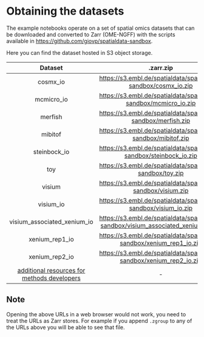 # Obtaining the datasets

The example notebooks operate on a set of spatial omics datasets that can be downloaded and converted to Zarr (OME-NGFF) with the scripts available in https://github.com/giovp/spatialdata-sandbox.

Here you can find the dataset hosted in S3 object storage.

|                                             Dataset                                              |                                      .zarr.zip                                       |                                  S3 (see note below!)                                  |
|:------------------------------------------------------------------------------------------------:|:------------------------------------------------------------------------------------:|:--------------------------------------------------------------------------------------:|
|                                             cosmx_io                                             |          <https://s3.embl.de/spatialdata/spatialdata-sandbox/cosmx_io.zip>           |          <https://s3.embl.de/spatialdata/spatialdata-sandbox/cosmx_io.zarr/>           |
|                                            mcmicro_io                                            |         <https://s3.embl.de/spatialdata/spatialdata-sandbox/mcmicro_io.zip>          |         <https://s3.embl.de/spatialdata/spatialdata-sandbox/mcmicro_io.zarr/>          |
|                                             merfish                                              |           <https://s3.embl.de/spatialdata/spatialdata-sandbox/merfish.zip>           |           <https://s3.embl.de/spatialdata/spatialdata-sandbox/merfish.zarr/>           |
|                                             mibitof                                              |           <https://s3.embl.de/spatialdata/spatialdata-sandbox/mibitof.zip>           |           <https://s3.embl.de/spatialdata/spatialdata-sandbox/mibitof.zarr/>           |
|                                           steinbock_io                                           |        <https://s3.embl.de/spatialdata/spatialdata-sandbox/steinbock_io.zip>         |        <https://s3.embl.de/spatialdata/spatialdata-sandbox/steinbock_io.zarr/>         |
|                                               toy                                                |             <https://s3.embl.de/spatialdata/spatialdata-sandbox/toy.zip>             |             <https://s3.embl.de/spatialdata/spatialdata-sandbox/toy.zarr/>             |
|                                              visium                                              |           <https://s3.embl.de/spatialdata/spatialdata-sandbox/visium.zip>            |           <https://s3.embl.de/spatialdata/spatialdata-sandbox/visium.zarr/>            |
|                                            visium_io                                             |          <https://s3.embl.de/spatialdata/spatialdata-sandbox/visium_io.zip>          |          <https://s3.embl.de/spatialdata/spatialdata-sandbox/visium_io.zarr/>          |
|                                   visium_associated_xenium_io                                    | <https://s3.embl.de/spatialdata/spatialdata-sandbox/visium_associated_xenium_io.zip> | <https://s3.embl.de/spatialdata/spatialdata-sandbox/visium_associated_xenium_io.zarr/> |
|                                          xenium_rep1_io                                          |       <https://s3.embl.de/spatialdata/spatialdata-sandbox/xenium_rep1_io.zip>        |       <https://s3.embl.de/spatialdata/spatialdata-sandbox/xenium_rep1_io.zarr/>        |
|                                          xenium_rep2_io                                          |       <https://s3.embl.de/spatialdata/spatialdata-sandbox/xenium_rep2_io.zip>        |       <https://s3.embl.de/spatialdata/spatialdata-sandbox/xenium_rep2_io.zarr/>        |
| [additional resources for methods developers](../notebooks/developers_resources/storage_format/) |                                          -                                           |                                           -                                            |

## Note

Opening the above URLs in a web browser would not work, you need to treat the URLs as Zarr stores. For example if you append `.zgroup` to any of the URLs above you will be able to see that file.
